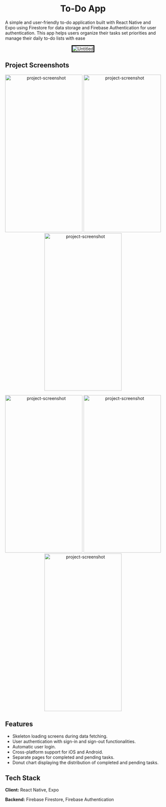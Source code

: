 <h1 align="center" id="title">To-Do App</h1>

<p id="description">A simple and user-friendly to-do application built with React Native and Expo using Firestore for data storage and Firebase Authentication for user authentication. This app helps users organize their tasks set priorities and manage their daily to-do lists with ease</p>

<p align="center"><img src="https://i.imgur.com/DuzBlrJ.jpeg" alt="Untitled" border="3" /></p>



## Project Screenshots

<p align="center"><img src="https://i.ibb.co/1RsygNb/Untitled.jpg" alt="project-screenshot" width="250" height="508/"> <img src="https://i.ibb.co/rtrxTyq/Untitled2.jpg" alt="project-screenshot" width="250" height="508/"> <img src="https://i.ibb.co/4WHvd2Z/Untitled3.jpg" alt="project-screenshot" width="250" height="508/"> </p>
<p align="center"><img src="https://i.ibb.co/xSqkwCs/Untitled4.jpg" alt="project-screenshot" width="250" height="508/"> <img src="https://i.ibb.co/pRJqZ1q/Untitled5.jpg" alt="project-screenshot" width="250" height="508/"> <img src="https://i.ibb.co/M7nXLqP/Untitled6.jpg" alt="project-screenshot" width="250" height="508/"></p>


## Features

- Skeleton loading screens during data fetching.
- User authentication with sign-in and sign-out functionalities.
- Automatic user login.
- Cross-platform support for iOS and Android.
- Separate pages for completed and pending tasks.
- Donut chart displaying the distribution of completed and pending tasks.


## Tech Stack

**Client:** React Native, Expo

**Backend:** Firebase Firestore, Firebase Authentication



